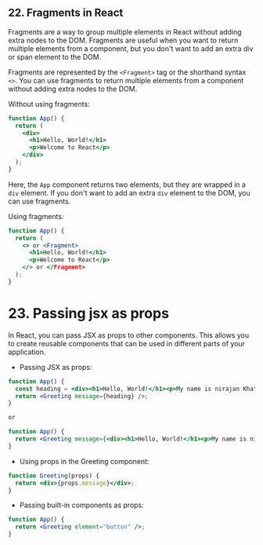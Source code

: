 ## 22. Fragments in React
Fragments are a way to group multiple elements in React without adding extra nodes to the DOM. Fragments are useful when you want to return multiple elements from a component, but you don't want to add an extra div or span element to the DOM.

Fragments are represented by the `<Fragment>` tag or the shorthand syntax `<>`. You can use fragments to return multiple elements from a component without adding extra nodes to the DOM.


Without using fragments:
```jsx
function App() {
  return (
    <div>
      <h1>Hello, World!</h1>
      <p>Welcome to React</p>
    </div>
  );
}
```
Here, the `App` component returns two elements, but they are wrapped in a `div` element. If you don't want to add an extra `div` element to the DOM, you can use fragments.

Using fragments:
```jsx
function App() {
  return (
    <> or <Fragment>
      <h1>Hello, World!</h1>
      <p>Welcome to React</p>
    </> or </Fragment>
  );
}
```


# 23. Passing jsx as props
In React, you can pass JSX as props to other components. This allows you to create reusable components that can be used in different parts of your application.

- Passing JSX as props:
```jsx
function App() {
  const heading = <div><h1>Hello, World!</h1><p>My name is nirajan Khatiwada</div></div>;
  return <Greeting message={heading} />;
}

or 

function App() {
  return <Greeting message={<div><h1>Hello, World!</h1><p>My name is nirajan Khatiwada</div></div>} />;
}
```

- Using props in the Greeting component:
```jsx
function Greeting(props) {
  return <div>{props.message}</div>;
}
```


- Passing built-in components as props:
```jsx
function App() {
  return <Greeting element="button" />;
}
```


